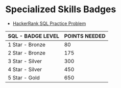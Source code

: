 # Specialized Skills Badges
- [HackerRank SQL Practice Problem](https://www.hackerrank.com/domains/sql?filters%5Bstatus%5D%5B%5D=unsolved&badge_type=sql)

| SQL - BADGE LEVEL      | POINTS NEEDED |
| ---------------------- | ------------- |
| 1 Star - Bronze        | 80       |
| 2 Star - Bronze        | 175        |
| 3 Star - Silver        | 300       |
| 4 Star - Silver        | 450        |
| 5 Star - Gold          | 650       |